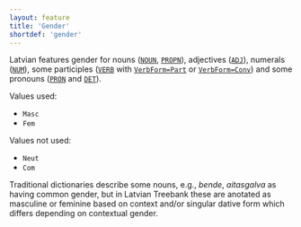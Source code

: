 ```yaml
---
layout: feature
title: 'Gender'
shortdef: 'gender'
---
```


Latvian features gender for nouns ([`NOUN`](), [`PROPN`]()), adjectives ([`ADJ`]()), numerals ([`NUM`]()), some participles ([`VERB`]() with [`VerbForm=Part`](VerbForm) or [`VerbForm=Conv`](VerbForm)) and some pronouns ([`PRON`]() and [`DET`]()).

Values used:

* `Masc`
* `Fem`

Values not used:

* `Neut`
* `Com`

Traditional dictionaries describe some nouns, e.g., _bende_, _aitasgalva_ as having common gender, but in Latvian Treebank these are anotated as masculine or feminine based on context and/or singular dative form which differs depending on contextual gender.
